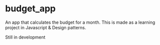 # budget_app
An app that calculates the budget for a month.
This is made as a learning project in Javascript & Design patterns.

Still in development
